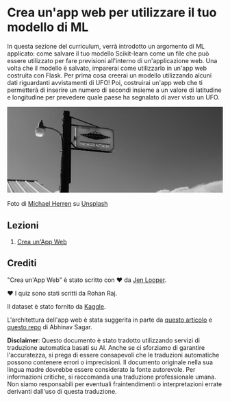 # Crea un'app web per utilizzare il tuo modello di ML

In questa sezione del curriculum, verrà introdotto un argomento di ML applicato: come salvare il tuo modello Scikit-learn come un file che può essere utilizzato per fare previsioni all'interno di un'applicazione web. Una volta che il modello è salvato, imparerai come utilizzarlo in un'app web costruita con Flask. Per prima cosa creerai un modello utilizzando alcuni dati riguardanti avvistamenti di UFO! Poi, costruirai un'app web che ti permetterà di inserire un numero di secondi insieme a un valore di latitudine e longitudine per prevedere quale paese ha segnalato di aver visto un UFO.

![Parcheggio UFO](../../../translated_images/ufo.9e787f5161da9d4d1dafc537e1da09be8210f2ee996cb638aa5cee1d92867a04.it.jpg)

Foto di <a href="https://unsplash.com/@mdherren?utm_source=unsplash&utm_medium=referral&utm_content=creditCopyText">Michael Herren</a> su <a href="https://unsplash.com/s/photos/ufo?utm_source=unsplash&utm_medium=referral&utm_content=creditCopyText">Unsplash</a>

## Lezioni

1. [Crea un'App Web](1-Web-App/README.md)

## Crediti

"Crea un'App Web" è stato scritto con ♥️ da [Jen Looper](https://twitter.com/jenlooper).

♥️ I quiz sono stati scritti da Rohan Raj.

Il dataset è stato fornito da [Kaggle](https://www.kaggle.com/NUFORC/ufo-sightings).

L'architettura dell'app web è stata suggerita in parte da [questo articolo](https://towardsdatascience.com/how-to-easily-deploy-machine-learning-models-using-flask-b95af8fe34d4) e [questo repo](https://github.com/abhinavsagar/machine-learning-deployment) di Abhinav Sagar.

**Disclaimer**:
Questo documento è stato tradotto utilizzando servizi di traduzione automatica basati su AI. Anche se ci sforziamo di garantire l'accuratezza, si prega di essere consapevoli che le traduzioni automatiche possono contenere errori o imprecisioni. Il documento originale nella sua lingua madre dovrebbe essere considerato la fonte autorevole. Per informazioni critiche, si raccomanda una traduzione professionale umana. Non siamo responsabili per eventuali fraintendimenti o interpretazioni errate derivanti dall'uso di questa traduzione.